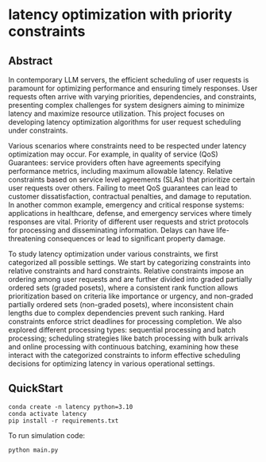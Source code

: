 # latency optimization with priority constraints

## Abstract

In contemporary LLM servers, the efficient scheduling of user requests is paramount for optimizing performance and ensuring timely responses. User requests often arrive with varying priorities, dependencies, and constraints, presenting complex challenges for system designers aiming to minimize latency and maximize resource utilization. This project focuses on developing latency optimization algorithms for user request scheduling under constraints.

Various scenarios where constraints need to be respected under latency optimization may occur. For example, in  quality of service (QoS) Guarantees: service providers often have agreements specifying performance metrics, including maximum allowable latency. Relative constraints based on service level agreements (SLAs) that prioritize certain user requests over others. Failing to meet QoS guarantees can lead to customer dissatisfaction, contractual penalties, and damage to reputation. In another common example, emergency and critical response systems: applications in healthcare, defense, and emergency services where timely responses are vital. Priority of different user requests and strict protocols for processing and disseminating information. Delays can have life-threatening consequences or lead to significant property damage.

To study latency optimization under various constraints, we first categorized all possible settings. We start by categorizing constraints into relative constraints and hard constraints. Relative constraints impose an ordering among user requests and are further divided into graded partially ordered sets (graded posets), where a consistent rank function allows prioritization based on criteria like importance or urgency, and non-graded partially ordered sets (non-graded posets), where inconsistent chain lengths due to complex dependencies prevent such ranking. Hard constraints enforce strict deadlines for processing completion. We also explored different processing types: sequential processing and batch processing; scheduling strategies like batch processing with bulk arrivals and online processing with continuous batching, examining how these interact with the categorized constraints to inform effective scheduling decisions for optimizing latency in various operational settings.

## QuickStart
```
conda create -n latency python=3.10
conda activate latency
pip install -r requirements.txt
```

To run simulation code:
```
python main.py
```

